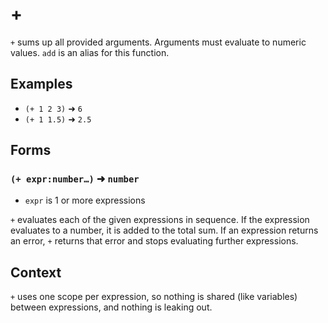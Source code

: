 # +

`+` sums up all provided arguments. Arguments must evaluate to numeric values.
`add` is an alias for this function.

## Examples

* `(+ 1 2 3)` ➜ `6`
* `(+ 1 1.5)` ➜ `2.5`

## Forms

### `(+ expr:number…)` ➜ `number`

* `expr` is 1 or more expressions

`+` evaluates each of the given expressions in sequence. If the expression
evaluates to a number, it is added to the total sum. If an expression returns
an error, `+` returns that error and stops evaluating further expressions.

## Context

`+` uses one scope per expression, so nothing is shared (like variables) between
expressions, and nothing is leaking out.
